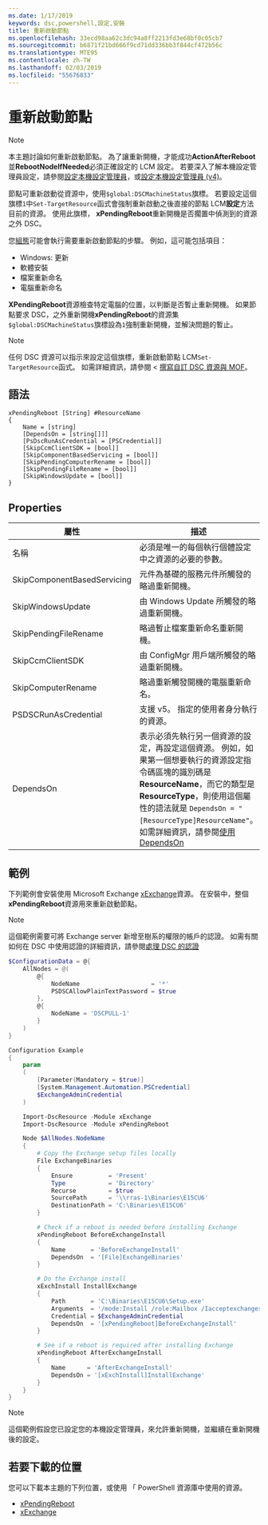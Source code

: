 ```yaml
---
ms.date: 1/17/2019
keywords: dsc,powershell,設定,安裝
title: 重新啟動節點
ms.openlocfilehash: 33ecd98aa62c3dc94a8ff2213fd3e68bf0c05cb7
ms.sourcegitcommit: b6871f21bd666f9cd71dd336bb3f844cf472b56c
ms.translationtype: MTE95
ms.contentlocale: zh-TW
ms.lasthandoff: 02/03/2019
ms.locfileid: "55676833"
---
```

# <a name="reboot-a-node"></a>重新啟動節點

> [!NOTE]
> 本主題討論如何重新啟動節點。 為了讓重新開機，才能成功**ActionAfterReboot**並**RebootNodeIfNeeded**必須正確設定的 LCM 設定。
> 若要深入了解本機設定管理員設定，請參閱[設定本機設定管理員](../managing-nodes/metaConfig.md)，或[設定本機設定管理員 (v4)](../managing-nodes/metaConfig4.md)。

節點可重新啟動從資源中，使用`$global:DSCMachineStatus`旗標。 若要設定這個旗標`1`中`Set-TargetResource`函式會強制重新啟動之後直接的節點 LCM**設定**方法目前的資源。 使用此旗標， **xPendingReboot**重新開機是否擱置中偵測到的資源之外 DSC。

您[組態](configurations.md)可能會執行需要重新啟動節點的步驟。 例如，這可能包括項目：

- Windows: 更新
- 軟體安裝
- 檔案重新命名
- 電腦重新命名

**XPendingReboot**資源檢查特定電腦的位置，以判斷是否暫止重新開機。 如果節點要求 DSC，之外重新開機**xPendingReboot**的資源集`$global:DSCMachineStatus`旗標設為`1`強制重新開機，並解決問題的暫止。

> [!NOTE]
> 任何 DSC 資源可以指示來設定這個旗標，重新啟動節點 LCM`Set-TargetResource`函式。 如需詳細資訊，請參閱 <<c0> [ 撰寫自訂 DSC 資源與 MOF](../resources/authoringResourceMOF.md)。

## <a name="syntax"></a>語法

```
xPendingReboot [String] #ResourceName
{
    Name = [string]
    [DependsOn = [string[]]]
    [PsDscRunAsCredential = [PSCredential]]
    [SkipCcmClientSDK = [bool]]
    [SkipComponentBasedServicing = [bool]]
    [SkipPendingComputerRename = [bool]]
    [SkipPendingFileRename = [bool]]
    [SkipWindowsUpdate = [bool]]
}
```

## <a name="properties"></a>Properties

| 屬性 | 描述 |
| --- | --- |
| 名稱| 必須是唯一的每個執行個體設定中之資源的必要的參數。|
| SkipComponentBasedServicing | 元件為基礎的服務元件所觸發的略過重新開機。 |
| SkipWindowsUpdate | 由 Windows Update 所觸發的略過重新開機。|
| SkipPendingFileRename | 略過暫止檔案重新命名重新開機。 |
| SkipCcmClientSDK | 由 ConfigMgr 用戶端所觸發的略過重新開機。 |
| SkipComputerRename | 略過重新觸發開機的電腦重新命名。 |
| PSDSCRunAsCredential | 支援 v5。 指定的使用者身分執行的資源。 |
| DependsOn | 表示必須先執行另一個資源的設定，再設定這個資源。 例如，如果第一個想要執行的資源設定指令碼區塊的識別碼是 **ResourceName**，而它的類型是 **ResourceType**，則使用這個屬性的語法就是 `DependsOn = "[ResourceType]ResourceName"`。 如需詳細資訊，請參閱[使用 DependsOn](resource-depends-on.md)|

## <a name="example"></a>範例

下列範例會安裝使用 Microsoft Exchange [xExchange](https://github.com/PowerShell/xExchange)資源。
在安裝中，整個**xPendingReboot**資源用來重新啟動節點。

> [!NOTE]
> 這個範例需要可將 Exchange server 新增至樹系的權限的帳戶的認證。 如需有關如何在 DSC 中使用認證的詳細資訊，請參閱[處理 DSC 的認證](../configurations/configDataCredentials.md)

```powershell
$ConfigurationData = @{
    AllNodes = @(
        @{
            NodeName                    = '*'
            PSDSCAllowPlainTextPassword = $true
        },
        @{
            NodeName = 'DSCPULL-1'
        }
    )
}

Configuration Example
{
    param
    (
        [Parameter(Mandatory = $true)]
        [System.Management.Automation.PSCredential]
        $ExchangeAdminCredential
    )

    Import-DscResource -Module xExchange
    Import-DscResource -Module xPendingReboot

    Node $AllNodes.NodeName
    {
        # Copy the Exchange setup files locally
        File ExchangeBinaries
        {
            Ensure          = 'Present'
            Type            = 'Directory'
            Recurse         = $true
            SourcePath      = '\\rras-1\Binaries\E15CU6'
            DestinationPath = 'C:\Binaries\E15CU6'
        }

        # Check if a reboot is needed before installing Exchange
        xPendingReboot BeforeExchangeInstall
        {
            Name       = 'BeforeExchangeInstall'
            DependsOn  = '[File]ExchangeBinaries'
        }

        # Do the Exchange install
        xExchInstall InstallExchange
        {
            Path       = 'C:\Binaries\E15CU6\Setup.exe'
            Arguments  = '/mode:Install /role:Mailbox /Iacceptexchangeserverlicenseterms'
            Credential = $ExchangeAdminCredential
            DependsOn  = '[xPendingReboot]BeforeExchangeInstall'
        }

        # See if a reboot is required after installing Exchange
        xPendingReboot AfterExchangeInstall
        {
            Name      = 'AfterExchangeInstall'
            DependsOn = '[xExchInstall]InstallExchange'
        }
    }
}
```

> [!NOTE]
> 這個範例假設您已設定您的本機設定管理員，來允許重新開機，並繼續在重新開機後的設定。

## <a name="where-to-download"></a>若要下載的位置

您可以下載本主題的下列位置，或使用 「 PowerShell 資源庫中使用的資源。

- [xPendingReboot](https://github.com/PowerShell/xPendingReboot)
- [xExchange](https://github.com/PowerShell/xExchange)
